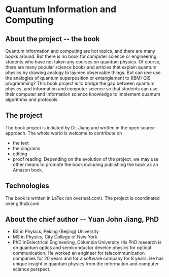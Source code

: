 # Quantum Information and Computing #

## About the project -- the book ##
Quantum information and computing are hot topics, and there are many books around.
But there is no book for computer science or engineering students who have not taken any courses on quantum physics. 
Of course, there are many popular science books and articles that explain quantum physics by 
drawing analogy to laymen observable things. But can one use the analogies of quantum superposition or entanglement 
to (IBM) QIS programming? This book project is to bridge the gap between quantum physics, and information and computer science 
so that students can use their computer and information science knowledge to implement quantum algorithms and protocols.

## The project ##
The book project is initiated by Dr. Jiang and written in the open source approach. The whole world is welcome to contribute on
- the text
- the diagrams
- editing
- proof reading.
Depending on the evolution of the project, we may use other means to promote the book including publishing the book as an Amazon book.

## Technologies ##
The book is written in LaTex (on overleaf.com). The project is coordinated over github.com

## About the chief author -- Yuan John Jiang, PhD ##
- BS in Physics, Peking (Beijing) University
- MS in Physics, City College of New York
- PhD inEelectrical Engineering, Columbia University
His PhD research is on quantum optics and semiconductor deveice physics for optical communication. He worked an engineer for 
telecommunication companies for 20 years and for a software company for 8 years. He has unique insight in quantum physics
from the information and computer science perspect.
